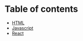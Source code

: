 # Table of contents

* [HTML](document/HTML/HTML.md)
* [Javascript](document/JavaScript/JavaScript.md)
* [React](document/React/React.md)
